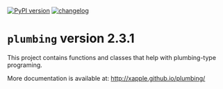 [![PyPI version](https://badge.fury.io/py/plumbing.svg)](https://badge.fury.io/py/plumbing)
[![changelog](http://allmychanges.com/p/python/plumbing/badge/)](http://allmychanges.com/p/python/plumbing/?utm_source=badge)

# `plumbing` version 2.3.1

This project contains functions and classes that help with plumbing-type programing.

More documentation is available at:
http://xapple.github.io/plumbing/